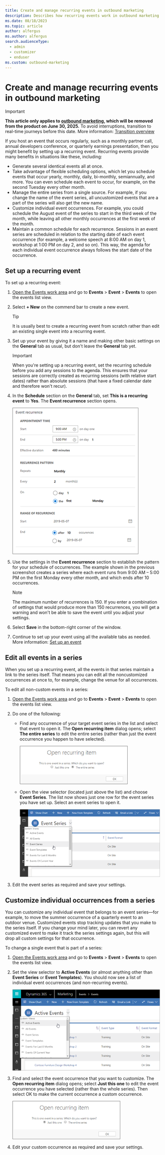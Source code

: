 ```yaml
---
title: Create and manage recurring events in outbound marketing
description: Describes how recurring events work in outbound marketing.
ms.date: 08/18/2023
ms.topic: article
author: alfergus
ms.author: alfergus
search.audienceType: 
  - admin
  - customizer
  - enduser
ms.custom: outbound-marketing
---
```


# Create and manage recurring events in outbound marketing

> [!IMPORTANT]
> **This article only applies to [outbound marketing](user-guide.md), which will be removed from the product on June 30, 2025.** To avoid interruptions, transition to real-time journeys before this date. More information: [Transition overview](transition-overview.md)

If you host an event that occurs regularly, such as a monthly partner call, annual developers conference, or quarterly earnings presentation, then you might benefit by setting up a recurring event. Recurring events provide many benefits in situations like these, including:

- Generate several identical events all at once.
- Take advantage of flexible scheduling options, which let you schedule events that occur yearly, monthly, daily, bi-monthly, semiannually, and more. You can even schedule each event to occur, for example, on the second Tuesday every other month.
- Manage the entire series from a single source. For example, if you change the name of the event series, all uncustomized events that are a part of the series will also get the new name.
- Customize individual event occurrences. For example, you could schedule the August event of the series to start in the third week of the month, while leaving all other monthly occurrences at the first week of the month.
- Maintain a common schedule for each recurrence. Sessions in an event series are scheduled in relation to the starting date of each event occurrence (for example, a welcome speech at 8:00 AM on day 1, workshop at 1:00 PM on day 2, and so on). This way, the agenda for each individual event occurrence always follows the start date of the occurrence.

## Set up a recurring event

To set up a recurring event:

1. [Open the Events work area](open-events.md) and go to **Events** > **Event** > **Events** to open the events list view.

1. Select **+ New** on the commend bar to create a new event.

    > [!TIP]
    > It is usually best to create a recurring event from scratch rather than edit an existing single event into a recurring event.

1. Set up your event by giving it a name and making other basic settings on the **General** tab as usual, but don't leave the **General** tab yet.

    > [!IMPORTANT]
    > When you're setting up a recurring event, set the recurring schedule before you add any sessions to the agenda. This ensures that your sessions are correctly created as recurring sessions (with relative start dates) rather than absolute sessions (that have a fixed calendar date and therefore won't recur).

1. In the **Schedule** section on the **General** tab, set **This is a recurring event** to **Yes**. The **Event recurrence** section opens.  

    ![Event recurrence settings.](media/event-recurring-setup.png "Event recurrence settings")

1. Use the settings in the **Event recurrence** section to establish the pattern for your schedule of occurrences. The example shown in the previous screenshot creates a series where each event runs from 9:00 AM – 5:00 PM on the first Monday every other month, and which ends after 10 occurrences.

    > [!NOTE]
    > The maximum number of recurrences is 150. If you enter a combination of settings that would produce more than 150 recurrences, you will get a warning and won't be able to save the event until you adjust your settings.

1. Select **Save** in the bottom-right corner of the window.

1. Continue to set up your event using all the available tabs as needed. More information: [Set up an event](set-up-event.md)

## Edit all events in a series

When you set up a recurring event, all the events in that series maintain a link to the series itself. That means you can edit all the noncustomized occurrences at once to, for example, change the venue for all occurrences.

To edit all non-custom events in a series:

1. [Open the Events work area](open-events.md) and go to **Events** > **Event** > **Events** to open the events list view.
1. Do one of the following:
    - Find any occurrence of your target event series in the list and select that event to open it. The **Open recurring item** dialog opens; select **The entire series** to edit the entire series (rather than just the event occurrence you happen to have selected). 
    
      ![Open the entire series after selecting a single event of the series.](media/event-recurring-open-series.png "Open the entire series after selecting a single event of the series")

    - Open the view selector (located just above the list) and choose **Event Series**. The list now shows just one row for the event series you have set up. Select an event series to open it.  
    
      ![The view selector menu.](media/events-recurring-view-selector.png "The view selector menu")

1. Edit the event series as required and save your settings.

## Customize individual occurrences from a series

You can customize any individual event that belongs to an event series—for example, to move the summer occurrence of a quarterly event to an outdoor venue. Customized events stop tracking updates that you make to the series itself. If you change your mind later, you can revert any customized event to make it track the series settings again, but this will drop all custom settings for that occurrence.

To change a single event that is part of a series:

1. [Open the Events work area](open-events.md) and go to **Events** > **Event** > **Events** to open the events list view.

1. Set the view selector to **Active Events** (or almost anything other than **Event Series** or **Event Templates**). You should now see a list of individual event occurrences (and non-recurring events).  

    ![Set the view selector to Active Events.](media/events-recurring-view-selector2.png "Set the view selector to Active Events")

1. Find and select the event occurrence that you want to customize. The **Open recurring item** dialog opens; select **Just this one** to edit the event occurrence you have selected (rather than the whole series). Then select OK to make the current occurrence a custom occurrence.  

    ![Open just one event from a series.](media/event-recurring-open-single.png "Open just one event from a series")

1. Edit your custom occurrence as required and save your settings.
